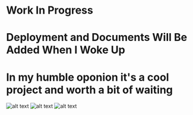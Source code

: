# Work In Progress

# Deployment and Documents Will Be Added When I Woke Up

# In my humble oponion it's a cool project and worth a bit of waiting

![alt text](https://i.ibb.co/phfPNG2/Screenshot-from-2021-06-11-14-17-31.png)
![alt text](https://i.ibb.co/hDJS7Mr/Screenshot-from-2021-06-11-14-17-07.png)
![alt text](https://i.ibb.co/x7KD16x/Screenshot-from-2021-06-11-14-16-38.png)
